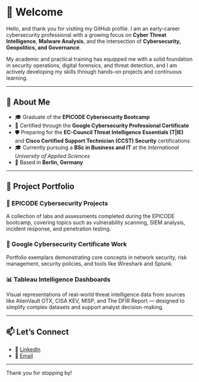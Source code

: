 # 👋 Welcome

Hello, and thank you for visiting my GitHub profile. I am an early-career cybersecurity professional with a growing focus on **Cyber Threat Intelligence**, **Malware Analysis**, and the intersection of **Cybersecurity, Geopolitics, and Governance**.

My academic and practical training has equipped me with a solid foundation in security operations, digital forensics, and threat detection, and I am actively developing my skills through hands-on projects and continuous learning.

---

## 🧭 About Me

- 🎓 Graduate of the **EPICODE Cybersecurity Bootcamp**
- 🧾 Certified through the **Google Cybersecurity Professional Certificate**
- 🛡️ Preparing for the **EC-Council Threat Intelligence Essentials (T|IE)** and **Cisco Certified Support Technician (CCST) Security** certifications
- 🎓 Currently pursuing a **BSc in Business and IT** at the *International University of Applied Sciences*
- 📍 Based in **Berlin, Germany**

---

## 📂 Project Portfolio

### 🔐 EPICODE Cybersecurity Projects
A collection of labs and assessments completed during the EPICODE bootcamp, covering topics such as vulnerability scanning, SIEM analysis, incident response, and penetration testing.

### 💼 Google Cybersecurity Certificate Work
Portfolio exemplars demonstrating core concepts in network security, risk management, security policies, and tools like Wireshark and Splunk.

### 📊 Tableau Intelligence Dashboards
Visual representations of real-world threat intelligence data from sources like AlienVault OTX, CISA KEV, MISP, and The DFIR Report — designed to simplify complex datasets and support analyst decision-making.

---

## 📫 Let’s Connect

- 💼 [LinkedIn](www.linkedin.com/in/ivanmattana)
- 📧 [Email](ivan.mattana91@gmail.com)
---

Thank you for stopping by!

